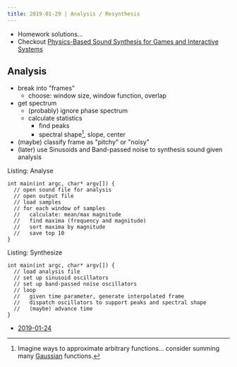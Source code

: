 ```yaml
---
title: 2019-01-29 | Analysis / Resynthesis
---
```


- Homework solutions...
- Checkout [Physics-Based Sound Synthesis for Games and Interactive Systems]

## Analysis

- break into "frames"
  + choose: window size, window function, overlap
- get spectrum
  + (probably) ignore phase spectrum
  + calculate statistics
    * find peaks
    + spectral shape[^shape], slope, center
- (maybe) classify frame as "pitchy" or "noisy"
- (later) use Sinusoids and Band-passed noise to synthesis sound given analysis

[^shape]: Imagine ways to approximate arbitrary functions... consider summing many [Gaussian] functions.

Listing: Analyse
``` {#lst:analyse}
int main(int argc, char* argv[]) {
  // open sound file for analysis
  // open output file
  // load samples
  // for each window of samples
  //   calculate: mean/max magnitude
  //   find maxima (frequency and magnitude)
  //   sort maxima by magnitude
  //   save top 10
}
```

Listing: Synthesize
``` {#lst:synthesize}
int main(int argc, char* argv[]) {
  // load analysis file
  // set up sinusoid oscillators
  // set up band-passed noise oscillators
  // loop
  //   given time parameter, generate interpolated frame
  //   dispatch oscillators to support peaks and spectral shape
  //   (maybe) advance time
}
```
[Gaussian]: https://en.wikipedia.org/wiki/Gaussian_function

[Physics-Based Sound Synthesis for Games and Interactive Systems]: https://www.kadenze.com/courses/physics-based-sound-synthesis-for-games-and-interactive-systems/info

- [2019-01-24](2019-01-24.html)
